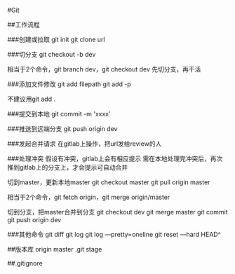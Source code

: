 #Git

##工作流程

###创建或拉取
git init
git clone url

###切分支
git checkout -b dev

相当于2个命令，git branch dev，git checkout dev
先切分支，再干活

###添加文件修改
git add filepath
git add -p

不建议用git add .

###提交到本地
git commit -m 'xxxx'

###推送到远端分支
git push origin dev

###发起合并请求
在gitlab上操作，把url发给review的人

###处理冲突
假设有冲突，gitlab上会有相应提示
需在本地处理完冲突后，再次推到gitlab上的分支上，才会提示可自动合并

切到master，更新本地master
git checkout master
git pull origin master

相当于2个命令，git fetch origin，git merge origin/master

切到分支，把master合并到分支
git checkout dev
git merge master
git commit
git push origin dev

###其他命令
git diff
git log
git log —pretty=oneline
git reset —hard HEAD^

##版本库
origin master
.git
stage

##.gitignore
